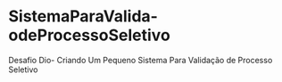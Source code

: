 # SistemaParaValida-odeProcessoSeletivo
Desafio Dio- Criando Um Pequeno Sistema Para Validação de Processo Seletivo
